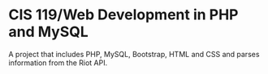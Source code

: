 # CIS 119/Web Development in PHP and MySQL
A project that includes PHP, MySQL, Bootstrap, HTML and CSS and parses information from the Riot API.
